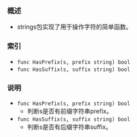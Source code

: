 ### 概述
+ strings包实现了用于操作字符的简单函数。

### 索引

+ `func HasPrefix(s, prefix string) bool`
+ `func HasSuffix(s, suffix string) bool`

### 说明

+ `func HasPrefix(s, prefix string) bool`
    + 判断s是否有前缀字符串prefix。
+ `func HasSuffix(s, suffix string) bool`
    + 判断s是否有后缀字符串suffix。
